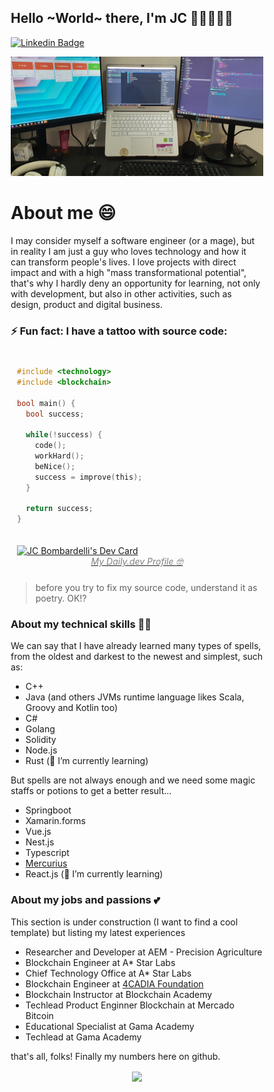 ## Hello ~World~ there, I'm JC 👋🏻👨🏻‍💻
[![Linkedin Badge](https://img.shields.io/badge/-LinkedIn-blue?style=flat-square&logo=Linkedin&logoColor=white&link=https://www.linkedin.com/in/jcbombardelli/)](https://www.linkedin.com/in/jcbombardelli/)

![GitHub Logo](/banner.jpg)

# About me 😄
I may consider myself a software engineer (or a mage), but in reality I am just a guy who loves technology and how it can transform people's lives. I love projects with direct impact and with a high "mass transformational potential", that's why I hardly deny an opportunity for learning, not only with development, but also in other activities, such as design, product and digital business.

### ⚡ Fun fact: I have a tattoo with source code:
<div class="container">
  <div class="item-left">

  ```c
  #include <technology>
  #include <blockchain>

  bool main() {
    bool success;
    
    while(!success) {
      code();
      workHard();
      beNice();
      success = improve(this);
    }
    
    return success;
  }
  ```
  </div>

  <div class="item-right">
    <a href="https://app.daily.dev/jcbombardelli">
      <img src="https://api.daily.dev/devcards/12c47d3650394d0184b4b1e4f5d0ca67.png?r=d2g" width="200" alt="JC Bombardelli's Dev Card"/>
      <figcaption class="caption">My Daily.dev Profile 🤓</figcaption>
    </a>

  </div>
<div>

> before you try to fix my source code, understand it as poetry. OK!?


### About my technical skills 🧙🏻
We can say that I have already learned many types of spells, from the oldest and darkest to the newest and simplest, such as:
- C++
- Java (and others JVMs runtime language likes Scala, Groovy and Kotlin too)
- C#
- Golang
- Solidity
- Node.js
- Rust (🌱 I’m currently learning)

But spells are not always enough and we need some magic staffs or potions to get a better result...
- Springboot
- Xamarin.forms
- Vue.js
- Nest.js
- Typescript
- [Mercurius](https://github.com/novatrixtech/mercurius)
- React.js (🌱 I’m currently learning)

### About my jobs and passions 💕
This section is under construction (I want to find a cool template) but listing my latest experiences
- Researcher and Developer at AEM - Precision Agriculture
- Blockchain Engineer at A* Star Labs
- Chief Technology Office at A* Star Labs
- Blockchain Engineer at [4CADIA Foundation](https://github.com/4cadia-foundation)
- Blockchain Instructor at Blockchain Academy
- Techlead Product Enginner Blockchain  at Mercado Bitcoin
- Educational Specialist at Gama Academy
- Techlead at Gama Academy


that's all, folks! Finally my numbers here on github.

<p align="center">
  <a href="https://github.com/jcbombardelli/github-readme-stats">
    <img
      align="center"
      height="165"
      src="https://github-readme-stats.vercel.app/api?username=jcbombardelli&count_private=true&show_icons=true&custom_title=Github%20Status&hide=issues&theme=radical"
    />
  </a>
</p>

<style>
* {
  box-sizing: border-box;
}

.caption{
  color: gray;
  font-style: oblique;
  text-align: center
}

.container {
  display: flex;
  flex-wrap: wrap;
}

.item-left {
  padding: 10px;
  flex: 75%;
}

.item-right {
  padding: 10px;
  flex: 25%;
  align-content: center;
}

@media (max-width: 800px) {
  .flex-item-right, .flex-item-left {
    flex: 100%;
  }
}
</style>